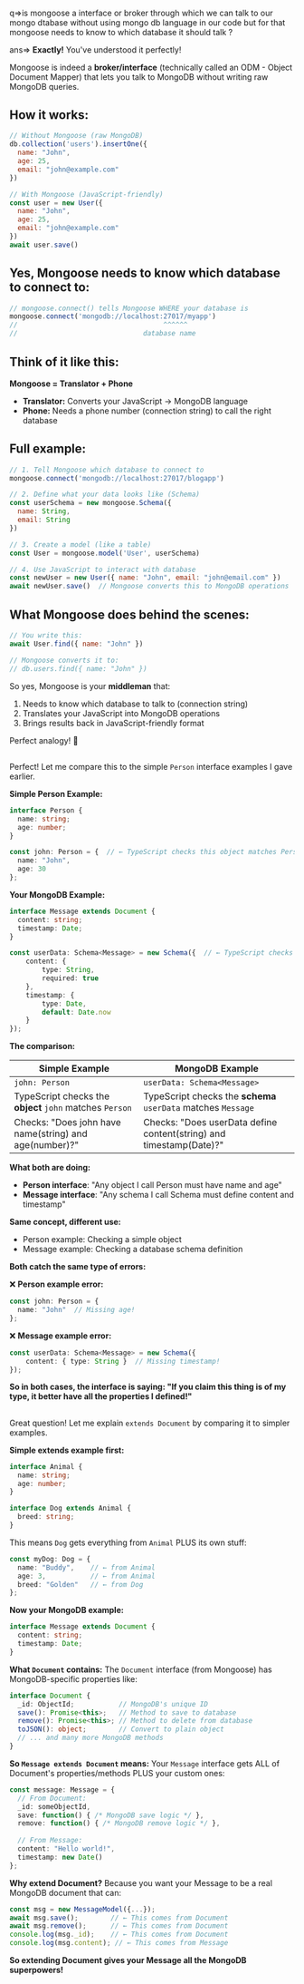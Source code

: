 ######

q=>is mongoose a interface or broker through which we can talk to our mongo dtabase without using mongo db language in our code but for that mongoose needs to know to which database it should talk ?

ans=> **Exactly!** You've understood it perfectly! 

Mongoose is indeed a **broker/interface** (technically called an ODM - Object Document Mapper) that lets you talk to MongoDB without writing raw MongoDB queries.

## **How it works:**

```javascript
// Without Mongoose (raw MongoDB)
db.collection('users').insertOne({
  name: "John",
  age: 25,
  email: "john@example.com"
})

// With Mongoose (JavaScript-friendly)
const user = new User({
  name: "John", 
  age: 25,
  email: "john@example.com"
})
await user.save()
```

## **Yes, Mongoose needs to know which database to connect to:**

```javascript
// mongoose.connect() tells Mongoose WHERE your database is
mongoose.connect('mongodb://localhost:27017/myapp')
//                                    ^^^^^^
//                               database name
```

## **Think of it like this:**

**Mongoose = Translator + Phone**
- **Translator:** Converts your JavaScript → MongoDB language
- **Phone:** Needs a phone number (connection string) to call the right database

## **Full example:**

```javascript
// 1. Tell Mongoose which database to connect to
mongoose.connect('mongodb://localhost:27017/blogapp')

// 2. Define what your data looks like (Schema)
const userSchema = new mongoose.Schema({
  name: String,
  email: String
})

// 3. Create a model (like a table)
const User = mongoose.model('User', userSchema)

// 4. Use JavaScript to interact with database
const newUser = new User({ name: "John", email: "john@email.com" })
await newUser.save()  // Mongoose converts this to MongoDB operations
```

## **What Mongoose does behind the scenes:**

```javascript
// You write this:
await User.find({ name: "John" })

// Mongoose converts it to:
// db.users.find({ name: "John" })
```

So yes, Mongoose is your **middleman** that:
1. Needs to know which database to talk to (connection string)
2. Translates your JavaScript into MongoDB operations
3. Brings results back in JavaScript-friendly format

Perfect analogy! 🎯











####
###
####
##
####
Perfect! Let me compare this to the simple `Person` interface examples I gave earlier.

**Simple Person Example:**
```typescript
interface Person {
  name: string;
  age: number;
}

const john: Person = {  // ← TypeScript checks this object matches Person
  name: "John",
  age: 30
};
```

**Your MongoDB Example:**
```typescript
interface Message extends Document {
  content: string;
  timestamp: Date;
}

const userData: Schema<Message> = new Schema({  // ← TypeScript checks this schema matches Message
    content: {
        type: String,
        required: true
    },
    timestamp: {
        type: Date,
        default: Date.now
    }
});
```

**The comparison:**

| Simple Example | MongoDB Example |
|---|---|
| `john: Person` | `userData: Schema<Message>` |
| TypeScript checks the **object** `john` matches `Person` | TypeScript checks the **schema** `userData` matches `Message` |
| Checks: "Does john have name(string) and age(number)?" | Checks: "Does userData define content(string) and timestamp(Date)?" |

**What both are doing:**
- **Person interface**: "Any object I call Person must have name and age"
- **Message interface**: "Any schema I call Schema<Message> must define content and timestamp"

**Same concept, different use:**
- Person example: Checking a simple object
- Message example: Checking a database schema definition

**Both catch the same type of errors:**

❌ **Person example error:**
```typescript
const john: Person = {
  name: "John"  // Missing age!
};
```

❌ **Message example error:**
```typescript
const userData: Schema<Message> = new Schema({
    content: { type: String }  // Missing timestamp!
});
```

**So in both cases, the interface is saying: "If you claim this thing is of my type, it better have all the properties I defined!"**










####
##
Great question! Let me explain `extends Document` by comparing it to simpler examples.

**Simple extends example first:**
```typescript
interface Animal {
  name: string;
  age: number;
}

interface Dog extends Animal {
  breed: string;
}
```

This means `Dog` gets everything from `Animal` PLUS its own stuff:
```typescript
const myDog: Dog = {
  name: "Buddy",    // ← from Animal
  age: 3,           // ← from Animal  
  breed: "Golden"   // ← from Dog
};
```

**Now your MongoDB example:**
```typescript
interface Message extends Document {
  content: string;
  timestamp: Date;
}
```

**What `Document` contains:**
The `Document` interface (from Mongoose) has MongoDB-specific properties like:
```typescript
interface Document {
  _id: ObjectId;           // MongoDB's unique ID
  save(): Promise<this>;   // Method to save to database
  remove(): Promise<this>; // Method to delete from database
  toJSON(): object;        // Convert to plain object
  // ... and many more MongoDB methods
}
```

**So `Message extends Document` means:**
Your `Message` interface gets ALL of Document's properties/methods PLUS your custom ones:

```typescript
const message: Message = {
  // From Document:
  _id: someObjectId,
  save: function() { /* MongoDB save logic */ },
  remove: function() { /* MongoDB remove logic */ },
  
  // From Message:
  content: "Hello world!",
  timestamp: new Date()
};
```

**Why extend Document?**
Because you want your Message to be a real MongoDB document that can:
```typescript
const msg = new MessageModel({...});
await msg.save();        // ← This comes from Document
await msg.remove();      // ← This comes from Document
console.log(msg._id);    // ← This comes from Document
console.log(msg.content); // ← This comes from Message
```

**So extending Document gives your Message all the MongoDB superpowers!**










####
##
####
